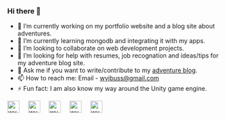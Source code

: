 ### Hi there 👋

<!--
**Wyjbuss/Wyjbuss** is a ✨ _special_ ✨ repository because its `README.md` (this file) appears on your GitHub profile.
-->

- 🔭 I’m currently working on my portfolio website and a blog site about adventures.
- 🌱 I’m currently learning mongodb and integrating it with my apps.
- 👯 I’m looking to collaborate on web development projects.
- 🤔 I’m looking for help with resumes, job recognation and ideas/tips for my adventure blog site.
- 💬 Ask me if you want to write/contribute to my [adventure blog](https://shel-wy-blog.herokuapp.com/). 
- 📫 How to reach me: Email - wyjbuss@gmail.com
- ⚡ Fun fact: I am also know my way around the Unity game engine.

<p align="left">

<a href="https://twitter.com/BussellWyatt" target="blank"><img align="center" src="https://cdn.jsdelivr.net/npm/simple-icons@3.0.1/icons/twitter.svg" alt="wyattBussell" height="28" width="28" /></a>&nbsp;&nbsp;&nbsp;&nbsp;
<a href="https://www.linkedin.com/in/wyatt-bussell-3810b3141/" target="blank"><img align="center" src="https://cdn.jsdelivr.net/npm/simple-icons@3.0.1/icons/linkedin.svg" alt="wyattBussell" height="28" width="28" /></a>&nbsp;&nbsp;&nbsp;&nbsp;
<a href="https://stackoverflow.com/users/14131508/wyatt-bussell" target="blank"><img align="center" src="https://cdn.jsdelivr.net/npm/simple-icons@3.0.1/icons/stackoverflow.svg" alt="wyattBussell" height="28" width="28" /></a>&nbsp;&nbsp;&nbsp;&nbsp;
<a href="https://www.instagram.com/wyattbussell/" target="blank"><img align="center" src="https://cdn.jsdelivr.net/npm/simple-icons@3.0.1/icons/instagram.svg" alt="wyattBussell" height="28" width="28" /></a>&nbsp;&nbsp;&nbsp;&nbsp;
<a href="https://www.facebook.com/wyatt.bussell/" target="blank"><img align="center" src="https://cdn.jsdelivr.net/npm/simple-icons@3.0.1/icons/facebook.svg" alt="wyattBussell" height="28" width="28" /></a>&nbsp;&nbsp;&nbsp;&nbsp;
